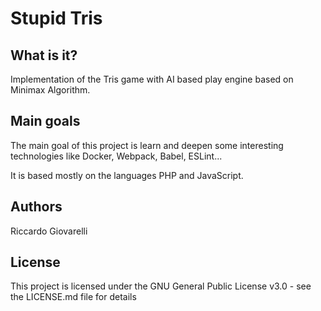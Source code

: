 # Stupid Tris

## What is it?
Implementation of the Tris game with AI based play engine based on Minimax Algorithm.

## Main goals
The main goal of this project is learn and deepen some interesting technologies like Docker, Webpack, Babel, ESLint...

It is based mostly on the languages PHP and JavaScript. 

## Authors
Riccardo Giovarelli

## License
This project is licensed under the GNU General Public License v3.0 - see the LICENSE.md file for details

